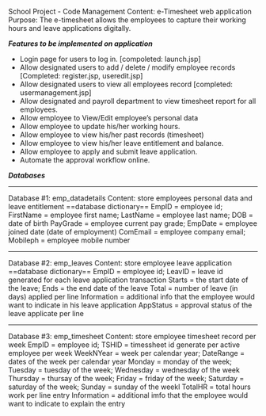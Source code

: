 School Project - Code Management
Content: e-Timesheet web application
Purpose: The e-timesheet allows the employees to capture their working hours and leave applications digitally.

***Features to be implemented on application***
- Login page for users to log in. [compoleted: launch.jsp]
-	Allow designated users to add / delete / modify employee records [Completed: register.jsp, useredit.jsp]
-	Allow designated users to view all employees record [completed: usermanagement.jsp]
-	Allow designated and payroll department to view timesheet report for all employees.
-	Allow employee to View/Edit employee’s personal data
-	Allow employee to update his/her working hours.
-	Allow employee to view his/her past records (timesheet)
-	Allow employee to view his/her leave entitlement and balance.
-	Allow employee to apply and submit leave application.
-	Automate the approval workflow online.

***Databases***
****************************
Database #1: emp_datadetails
Content: store employees personal data and leave entitlement
==database dictionary==
EmpID = employee id; FirstName = employee first name; LastName = employee last name; DOB = date of birth
PayGrade = employee current pay grade; EmpDate = employee joined date (date of employment)
ComEmail = employee company email; Mobileph = employee mobile number
****************************
Database #2: emp_leaves
Content: store employee leave application
==database dictionary==
EmpID = employee id; LeavID = leave id generated for each leave application transaction
Starts = the start date of the leave; Ends = the end date of the leave
Total = number of leave (in days) applied per line
Information = additional info that the employee would want to indicate in his leave application
AppStatus = approval status of the leave applicate per line
****************************
Database #3: emp_timesheet
Content: store employee timesheet record per week
EmpID = employee id; TSHID = timessheet id generate per active employee per week
WeekNYear = week per calendar year; DateRange = dates of the week per calendar year
Monday = monday of the week; Tuesday = tuesday of the week; Wednesday = wednesday of the week
Thursday = thursay of the week; Friday = friday of the week;
Saturday = saturday of the week; Sunday = sunday of the weekl
TotalHR = total hours work per line entry
Information = additional imfo that the employee would want to indicate to explain the entry



